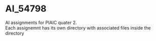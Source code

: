# AI_54798
AI assignments for PIAIC quater 2.  
Each assignemnt has its own directory with associated files inside the directory
